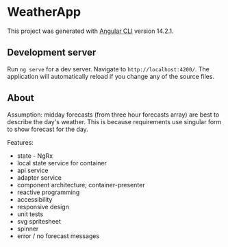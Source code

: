 # WeatherApp

This project was generated with [Angular CLI](https://github.com/angular/angular-cli) version 14.2.1.

## Development server

Run `ng serve` for a dev server. Navigate to `http://localhost:4200/`. The application will automatically reload if you change any of the source files.

## About

Assumption: midday forecasts (from three hour forecasts array) are best to describe the day's weather. This is because requirements use singular form to show forecast for the day.

Features:

- state - NgRx
- local state service for container
- api service
- adapter service
- component architecture; container-presenter
- reactive programming
- accessibility
- responsive design
- unit tests
- svg spritesheet
- spinner
- error / no forecast messages
